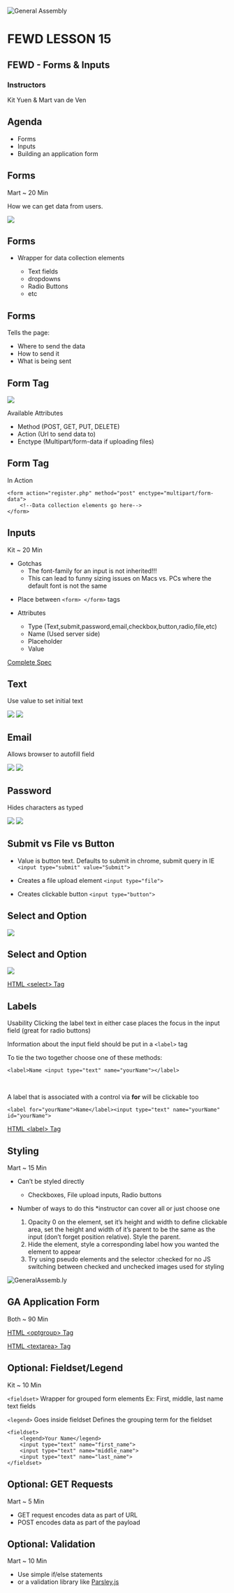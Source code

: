 ![General Assembly](../assets/images/ga.png)
# FEWD LESSON 15

## FEWD - Forms & Inputs

### Instructors
Kit Yuen & Mart van de Ven



## Agenda
<aside class="notes"></aside>

* Forms
* Inputs
* Building an application form



## Forms
<aside class="notes">Mart ~ 20 Min</aside>

How we can get data from users.

![](../assets/images/unit_2/forms.png)



## Forms
<aside class="notes"></aside>

*	Wrapper for data collection elements

	*	Text fields
	*	dropdowns
	*	Radio Buttons
	*	etc



## Forms
<aside class="notes"></aside>

Tells the page:

*	Where to send the data
*	How to send it
*	What is being sent



## Form Tag
<aside class="notes"></aside>

![](../assets/images/unit_2/form_tag.png)

Available Attributes

*	Method (POST, GET, PUT, DELETE)
*	Action (Url to send data to)
*	Enctype (Multipart/form-data if uploading files)



## Form Tag
<aside class="notes"></aside>

In Action

```
<form action="register.php" method="post" enctype="multipart/form-data">
	<!--Data collection elements go here-->
</form>
```



## Inputs
<aside class="notes"> Kit ~ 20 Min

*	Gotchas
	*	The font-family for an input is not inherited!!!
	*	This can lead to funny sizing issues on Macs vs. PCs where the default font is not the same

</aside>

*	Place between ```<form> </form>``` tags

*	Attributes
	*	Type (Text,submit,password,email,checkbox,button,radio,file,etc)
	*	Name (Used server side)
	*	Placeholder
	*	Value

[Complete Spec](http://www.w3schools.com/tags/tag_input.asp)



## Text
<aside class="notes"></aside>

Use value to set initial text

![](../assets/images/unit_2/text.png)
![](../assets/images/unit_2/forms.png)



## Email
<aside class="notes"></aside>

Allows browser to autofill field

![](../assets/images/unit_2/email_type.png)
![](../assets/images/unit_2/email.png)



## Password
<aside class="notes"></aside>

Hides characters as typed

![](../assets/images/unit_2/password_type.png)
![](../assets/images/unit_2/password.png)



## Submit vs File vs Button
<aside class="notes"></aside>

*	Value is button text. Defaults to submit in chrome, submit query in IE ```<input type="submit" value="Submit">```

*	Creates a file upload element ```<input type="file">```

*	Creates clickable button ```<input type="button">```



## Select and Option
<aside class="notes"></aside>

![](../assets/images/unit_2/select.png)



## Select and Option
<aside class="notes"></aside>

![](../assets/images/unit_2/select_type.png)

[HTML &lt;select&gt; Tag](http://www.w3schools.com/tags/tag_select.asp)



## Labels
<aside class="notes">
Usability
Clicking the label text in either case places the focus in the input field (great for radio buttons)
</aside>

Information about the input field should be put in a ```<label>``` tag

To tie the two together choose one of these methods:

```<label>Name <input type="text" name="yourName"></label>```

<br>

A label that is associated with a control via __for__ will be clickable too

```<label for="yourName">Name</label><input type="text" name="yourName" id="yourName">```

[HTML &lt;label&gt; Tag](http://www.w3schools.com/tags/tag_label.asp)



## Styling
<aside class="notes">Mart ~ 15 Min</aside>

*	Can’t be styled directly
	*	Checkboxes, File upload inputs, Radio buttons

*	Number of ways to do this *instructor can cover all or just choose one
	1.	Opacity 0 on the element, set it’s height and width to define clickable area, set the height and width of it’s parent to be the same as the input (don’t forget position relative). Style the parent.
	2.	Hide the element, style a corresponding label how you wanted the element to appear
	3.	Try using pseudo elements and the selector :checked for no JS switching between checked and unchecked images used for styling



![GeneralAssemb.ly](../assets/images/icons/exercise_icon_md.png)
## GA Application Form
<aside class="notes">Both ~ 90 Min</aside>

[HTML &lt;optgroup&gt; Tag](http://www.w3schools.com/tags/tag_optgroup.asp)

[HTML &lt;textarea&gt; Tag](http://www.w3schools.com/tags/tag_textarea.asp)



## Optional: Fieldset/Legend
<aside class="notes">Kit ~ 10 Min</aside>

`<fieldset>`
Wrapper for grouped form elements
Ex: First, middle, last name text fields

`<legend>`
Goes inside fieldset
Defines the grouping term for the fieldset

```
<fieldset>
	<legend>Your Name</legend>
	<input type="text" name="first_name">
	<input type="text" name="middle_name">
	<input type="text" name="last_name">
</fieldset>
```



## Optional: GET Requests
<aside class="notes">Mart ~ 5 Min</aside>

* GET request encodes data as part of URL
* POST encodes data as part of the payload



## Optional: Validation
<aside class="notes">Mart ~ 10 Min</aside>

*	Use simple if/else statements
*	or a validation library like [Parsley.js](http://parsleyjs.org/documentation.html)